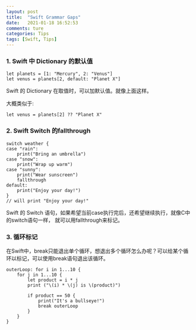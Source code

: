 ```yaml
---
layout: post  
title:  "Swift Grammar Gaps"  
date:   2021-01-18 16:52:53 
comments: ture
categories: Tips  
tags: [Swift, Tips]  
---
```


### 1. Swift 中 Dictionary 的默认值

```
let planets = [1: "Mercury", 2: "Venus"]
let venus = planets[2, default: "Planet X"]
```

Swift 的 Dictionary 在取值时，可以加默认值。就像上面这样。

大概类似于:

```
let venus = planets[2] ?? "Planet X"

```
 
### 2. Swift Switch 的fallthrough

```
switch weather {
case "rain":
    print("Bring an umbrella")
case "snow":
    print("Wrap up warm")
case "sunny":
    print("Wear sunscreen")
    fallthrough
default:
    print("Enjoy your day!")
}
// will print "Enjoy your day!"
```

Swift 的 Switch 语句，如果希望当前case执行完后，还希望继续执行，就像C中的switch语句一样， 就可以用fallthrough来标记。

### 3. 循环标记

在Swift中，break只能退出单个循环，想退出多个循环怎么办呢？可以给某个循环以标记，可以使用break语句退出该循环。

```
outerLoop: for i in 1...10 {
    for j in 1...10 {
        let product = i * j
        print ("\(i) * \(j) is \(product)")

        if product == 50 {
            print("It's a bullseye!")
            break outerLoop
        }
    }
}
```


